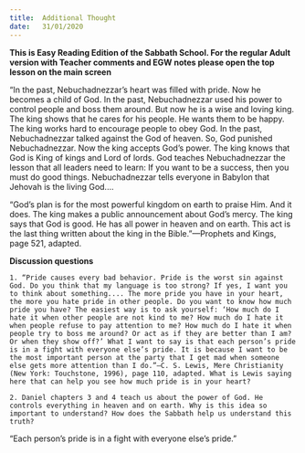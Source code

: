 ```yaml
---
title:  Additional Thought
date:   31/01/2020
---
```


**This is Easy Reading Edition of the Sabbath School. For the regular Adult version with Teacher comments and EGW notes please open the top lesson on the main screen** 

“In the past, Nebuchadnezzar’s heart was filled with pride. Now he becomes a child of God. In the past, Nebuchadnezzar used his power to control people and boss them around. But now he is a wise and loving king. The king shows that he cares for his people. He wants them to be happy. The king works hard to encourage people to obey God. In the past, Nebuchadnezzar talked against the God of heaven. So, God punished Nebuchadnezzar. Now the king accepts God’s power. The king knows that God is King of kings and Lord of lords. God teaches Nebuchadnezzar the lesson that all leaders need to learn: If you want to be a success, then you must do good things. Nebuchadnezzar tells everyone in Babylon that Jehovah is the living God....

“God’s plan is for the most powerful kingdom on earth to praise Him. And it does. The king makes a public announcement about God’s mercy. The king says that God is good. He has all power in heaven and on earth. This act is the last thing written about the king in the Bible.”—Prophets and Kings, page 521, adapted.

**Discussion questions**

`1. “Pride causes every bad behavior. Pride is the worst sin against God. Do you think that my language is too strong? If yes, I want you to think about something.... The more pride you have in your heart, the more you hate pride in other people. Do you want to know how much pride you have? The easiest way is to ask yourself: ‘How much do I hate it when other people are not kind to me? How much do I hate it when people refuse to pay attention to me? How much do I hate it when people try to boss me around? Or act as if they are better than I am? Or when they show off?’ What I want to say is that each person’s pride is in a fight with everyone else’s pride. It is because I want to be the most important person at the party that I get mad when someone else gets more attention than I do.”—C. S. Lewis, Mere Christianity (New York: Touchstone, 1996), page 110, adapted. What is Lewis saying here that can help you see how much pride is in your heart?`

`2.	Daniel chapters 3 and 4 teach us about the power of God. He controls everything in heaven and on earth. Why is this idea so important to understand? How does the Sabbath help us understand this truth?`

“Each person’s pride is in a fight with everyone else’s pride.”
